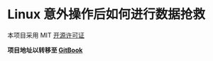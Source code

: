 # Linux 意外操作后如何进行数据抢救

本项目采用 MIT [开源许可证](https://choosealicense.com/licenses/mit/)

**项目地址以转移至 [GitBook](https://erlinux.gitbooks.io/how-to-recover-data-of-linux/content/)**
